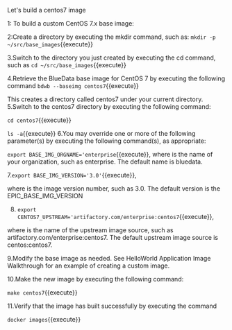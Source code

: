 Let's build a centos7 image

1: To build a custom CentOS 7.x base image:

2:Create a directory by executing the mkdir command, such as:
`mkdir -p ~/src/base_images`{{execute}}

3.Switch to the directory you just created by executing the cd command, such as
`cd ~/src/base_images`{{execute}}

4.Retrieve the BlueData base image for CentOS 7 by executing the following command
`bdwb --baseimg centos7`{{execute}}

This creates a directory called centos7 under your current directory.
5.Switch to the centos7 directory by executing the following command:

`cd centos7`{{execute}}

`ls -a`{{execute}}
6.You may override one or more of the following parameter(s) by executing the following command(s), as appropriate:

`export BASE_IMG_ORGNAME='enterprise`{{execute}}, where <orgname> is the name of your organization, such as enterprise. The default name is bluedata.
  
 7.`export BASE_IMG_VERSION='3.0'`{{execute}}, 
 
 where <version> is the image version number, such as 3.0. The default version is the EPIC_BASE_IMG_VERSION
  
8. `export CENTOS7_UPSTREAM='artifactory.com/enterprise:centos7`{{execute}},

where <upstream> is the name of the upstream image source, such as artifactory.com/enterprise:centos7. The default upstream image source is centos:centos7.
  
9.Modify the base image as needed. See HelloWorld Application Image Walkthrough for an example of creating a custom image.
  
10.Make the new image by executing the following command:
  
`make centos7`{{execute}}

11.Verify that the image has built successfully by executing the command

`docker images`{{execute}}



